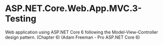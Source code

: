 # ASP.NET.Core.Web.App.MVC.3-Testing
Web application using ASP.NET Core 6 following the Model-View-Controller design pattern. (Chapter 6) (Adam Freeman - Pro ASP.NET Core 6)
